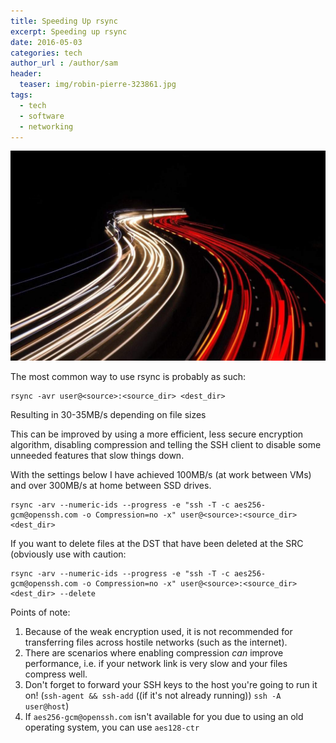 ```yaml
---
title: Speeding Up rsync
excerpt: Speeding up rsync
date: 2016-05-03
categories: tech
author_url : /author/sam
header:
  teaser: img/robin-pierre-323861.jpg
tags:
  - tech
  - software
  - networking
---
```


![](/img/robin-pierre-323861.jpg)

The most common way to use rsync is probably as such:

```shell
rsync -avr user@<source>:<source_dir> <dest_dir>
```

Resulting in 30-35MB/s depending on file sizes

This can be improved by using a more efficient, less secure encryption algorithm, disabling compression
and telling the SSH client to disable some unneeded features that slow things down.

With the settings below I have achieved 100MB/s (at work between VMs) and over 300MB/s at home between SSD drives.

```
rsync -arv --numeric-ids --progress -e "ssh -T -c aes256-gcm@openssh.com -o Compression=no -x" user@<source>:<source_dir> <dest_dir>
```

If you want to delete files at the DST that have been deleted at the SRC (obviously use with caution:

```
rsync -arv --numeric-ids --progress -e "ssh -T -c aes256-gcm@openssh.com -o Compression=no -x" user@<source>:<source_dir> <dest_dir> --delete
```

Points of note:

1. Because of the weak encryption used, it is not recommended for transferring files across hostile networks (such as the internet).
2. There are scenarios where enabling compression _can_ improve performance, i.e. if your network link is very slow and your files compress well.
3. Don't forget to forward your SSH keys to the host you're going to run it on! (`ssh-agent && ssh-add` ((if it's not already running)) `ssh -A user@host`)
4. If `aes256-gcm@openssh.com` isn't available for you due to using an old operating system, you can use `aes128-ctr`

